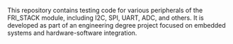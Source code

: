 This repository contains testing code for various peripherals of the FRI_STACK module, including I2C, SPI, UART, ADC, and others. It is developed as part of an engineering degree project focused on embedded systems and hardware-software integration.